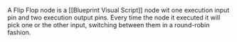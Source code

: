 A Flip Flop node is a [[Blueprint Visual Script]] node wit one execution input pin and two execution output pins.
Every time the node it executed it will pick one or the other input, switching between them in a round-robin fashion.
